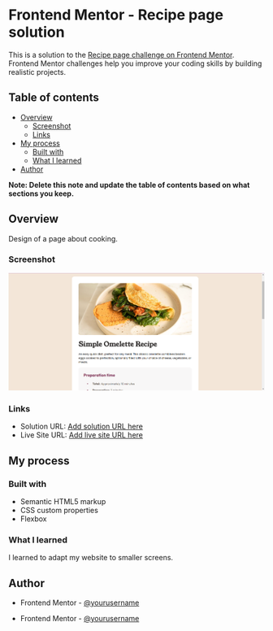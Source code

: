 # Frontend Mentor - Recipe page solution

This is a solution to the [Recipe page challenge on Frontend Mentor](https://www.frontendmentor.io/challenges/recipe-page-KiTsR8QQKm). Frontend Mentor challenges help you improve your coding skills by building realistic projects.

## Table of contents

- [Overview](#overview)
  - [Screenshot](#screenshot)
  - [Links](#links)
- [My process](#my-process)
  - [Built with](#built-with)
  - [What I learned](#what-i-learned)
- [Author](#author)

**Note: Delete this note and update the table of contents based on what sections you keep.**

## Overview

Design of a page about cooking.

### Screenshot

![](design/screenshot.png)

### Links

- Solution URL: [Add solution URL here](https://your-solution-url.com)
- Live Site URL: [Add live site URL here](https://projects-html-css-js-hazel.vercel.app/frontend-mentor-solutions/recipe-page-main/index.html)

## My process

### Built with

- Semantic HTML5 markup
- CSS custom properties
- Flexbox

### What I learned

I learned to adapt my website to smaller screens.

## Author

- Frontend Mentor - [@yourusername](https://www.frontendmentor.io/profile/WillianArevalo)

- Frontend Mentor - [@yourusername](https://www.frontendmentor.io/profile/WillianArevalo)
